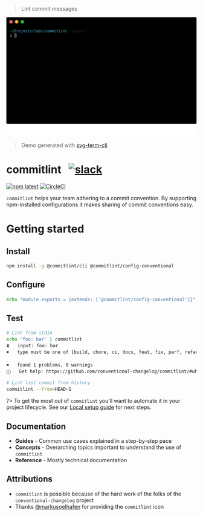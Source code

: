> Lint commit messages

<div class="sequence">
    <img src="./assets/commitlint.svg"/>
</div>

> Demo generated with [svg-term-cli](https://github.com/marionebl/svg-term-cli) 

# commitlint &nbsp; [![slack][11]][12]

[![npm latest][2]][3] [![CircleCI][4]][5] <!-- [![AppVeyor][6]][7] -->

`commitlint` helps your team adhering to a commit convention. By supporting npm-installed configurations it makes sharing of commit conventions easy.

# Getting started

## Install

```bash
npm install -g @commitlint/cli @commitlint/config-conventional
```

## Configure

```bash
echo "module.exports = {extends: ['@commitlint/config-conventional']}" > commitlint.config.js
```

## Test

```bash
# Lint from stdin
echo 'foo: bar' | commitlint
⧗   input: foo: bar
✖   type must be one of [build, chore, ci, docs, feat, fix, perf, refactor, revert, style, test] [type-enum]

✖   found 1 problems, 0 warnings
ⓘ   Get help: https://github.com/conventional-changelog/commitlint/#what-is-commitlint
```

```bash
# Lint last commit from history
commitlint --from=HEAD~1
```


?> To get the most out of `commitlint` you'll want to automate it in your project lifecycle. See our [Local setup guide](./guides-local-setup.md?id=guides-local-setup) for next steps.

## Documentation

* **Guides** - Common use cases explained in a step-by-step pace
* **Concepts** - Overarching topics important to understand the use of `commitlint`
* **Reference** - Mostly technical documentation

## Attributions

* `commitlint` is possible because of the hard work of the folks of the `conventional-changelog` project
* Thanks [@markusoelhafen](https://github.com/markusoelhafen) for providing
the `commitlint` icon

[0]: https://img.shields.io/badge/stability-stable-green.svg?style=flat-square
[1]: https://nodejs.org/api/documentation.html#documentation_stability_index
[2]: https://img.shields.io/npm/v/@commitlint/cli.svg?style=flat-square
[3]: https://npmjs.org/package/@commitlint/cli
[4]: https://img.shields.io/circleci/project/github/conventional-changelog/commitlint/master.svg?style=flat-square
[5]: https://circleci.com/gh/conventional-changelog/commitlint
<!-- [6]: https://img.shields.io/appveyor/ci/conventional-changelog/commitlint/master.svg?style=flat-square
[7]: https://ci.appveyor.com/project/conventional-changelog/commitlint -->

[8]: https://img.shields.io/badge/stability-experimental-orange.svg?style=flat-square
[9]: https://nodejs.org/api/documentation.html#documentation_stability_index

[10]: https://img.shields.io/npm/v/@commitlint/cli/next.svg?style=flat-square

[11]: http://devtoolscommunity.herokuapp.com/badge.svg?style=flat-square
[12]: http://devtoolscommunity.herokuapp.com
